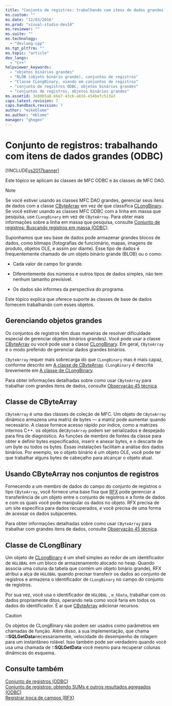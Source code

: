 ```yaml
---
title: "Conjunto de registros: trabalhando com itens de dados grandes (ODBC) | Microsoft Docs"
ms.custom: ""
ms.date: "12/03/2016"
ms.prod: "visual-studio-dev14"
ms.reviewer: ""
ms.suite: ""
ms.technology: 
  - "devlang-cpp"
ms.tgt_pltfrm: ""
ms.topic: "article"
dev_langs: 
  - "C++"
helpviewer_keywords: 
  - "objetos binários grandes"
  - "BLOB (objeto binário grande), conjuntos de registros"
  - "Classe CLongBinary, usando em conjuntos de registros"
  - "conjunto de registros ODBC, objetos binários grandes"
  - "conjuntos de registros, objetos binários grandes"
ms.assetid: 3e80b5a8-b6e7-43c6-a816-e54befc513a3
caps.latest.revision: 7
caps.handback.revision: 7
author: "mikeblome"
ms.author: "mblome"
manager: "ghogen"
---
```

# Conjunto de registros: trabalhando com itens de dados grandes (ODBC)
[!INCLUDE[vs2017banner](../../assembler/inline/includes/vs2017banner.md)]

Este tópico se aplicam às classes de MFC ODBC e às classes de MFC DAO.  
  
> [!NOTE]
>  Se você estiver usando as classes MFC DAO grandes, gerenciar seus itens de dados com a classe [CByteArray](../../mfc/reference/cbytearray-class.md) em vez de que classifica [CLongBinary](../../mfc/reference/clongbinary-class.md).  Se você estiver usando as classes MFC ODBC com a linha em massa que pesquisa, use `CLongBinary` em vez de `CByteArray`.  Para obter mais informações sobre a linha em massa que pesquisa, consulte [Conjunto de registros: Buscando registros em massa \(ODBC\)](../Topic/Recordset:%20Fetching%20Records%20in%20Bulk%20\(ODBC\).md).  
  
 Suponhamos que seu base de dados pode armazenar grandes blocos de dados, como bitmaps \(fotografias de funcionário, mapas, imagens de produto, objetos OLE, e assim por diante\).  Esse tipo de dados é frequentemente chamado de um objeto binário grande \(BLOB\) ou o como:  
  
-   Cada valor de campo for grande.  
  
-   Diferentemente dos números e outros tipos de dados simples, não tem nenhum tamanho previsível.  
  
-   Os dados são informes da perspectiva do programa.  
  
 Este tópico explica que oferece suporte às classes de base de dados fornecem trabalhando com esses objetos.  
  
##  <a name="_core_managing_large_objects"></a> Gerenciando objetos grandes  
 Os conjuntos de registros têm duas maneiras de resolver dificuldade especial de gerenciar objetos binários grandes\).  Você pode usar a classe [CByteArray](../../mfc/reference/cbytearray-class.md) ou você pode usar a classe [CLongBinary](../../mfc/reference/clongbinary-class.md).  Em geral, `CByteArray` é o modo preferido de gerenciar dados grandes binários.  
  
 `CByteArray` requer mais sobrecarga do que `CLongBinary` mas é mais capaz, conforme descrito em [A classe de CByteArray](#_core_the_cbytearray_class).  `CLongBinary` é descrita brevemente em [A classe de CLongBinary](#_core_the_clongbinary_class).  
  
 Para obter informações detalhadas sobre como usar `CByteArray` para trabalhar com grandes itens de dados, consulte [Observação 45 técnica](../../mfc/tn045-mfc-database-support-for-long-varchar-varbinary.md).  
  
##  <a name="_core_the_cbytearray_class"></a> Classe de CByteArray  
 `CByteArray` é uma das classes de coleção de MFC.  Um objeto de `CByteArray` dinâmico armazena uma matriz de bytes — a matriz pode aumentar quando necessário.  A classe fornece acesso rápido por índice, como a matrizes internos C\+\+.  os objetos de`CByteArray` podem ser serializados e despejado para fins de diagnóstico.  As funções de membro de fontes da classe para obter e definir bytes especificados, inserir e anexar bytes, e o descarte de um byte ou todos os bytes.  Essas instalações facilitam a análise dos dados binários.  Por exemplo, se o objeto binário é um objeto OLE, você pode ter que trabalhar alguns bytes de cabeçalho para alcançar o objeto atual.  
  
##  <a name="_core_using_cbytearray_in_recordsets"></a> Usando CByteArray nos conjuntos de registros  
 Fornecendo a um membro de dados do campo do conjunto de registros o tipo `CByteArray`, você fornece uma base fixa que [RFX](../../data/odbc/record-field-exchange-rfx.md) pode gerenciar a transferência de um objeto entre o conjunto de registros e a fonte de dados e com os quais você pode manipular os dados no objeto.  RFX precisa de um site específica para dados recuperados, e você precisa de uma forma de acessar os dados subjacentes.  
  
 Para obter informações detalhadas sobre como usar `CByteArray` para trabalhar com grandes itens de dados, consulte [Observação 45 técnica](../../mfc/tn045-mfc-database-support-for-long-varchar-varbinary.md).  
  
##  <a name="_core_the_clongbinary_class"></a> Classe de CLongBinary  
 Um objeto de [CLongBinary](../../mfc/reference/clongbinary-class.md) é um shell simples ao redor de um identificador de `HGLOBAL` em um bloco de armazenamento alocado no heap.  Quando associa uma coluna da tabela que contém um objeto binário grande\), RFX atribui a alça de `HGLOBAL` quando precisar transferir os dados ao conjunto de registros e armazena o identificador de `CLongBinary` no campo do conjunto de registros.  
  
 Por sua vez, você usa o identificador de `HGLOBAL` , `m_hData`, trabalhar com os dados propriamente ditos, operando nela como você faria em todos os dados do identificador.  É aí que [CByteArray](../../mfc/reference/cbytearray-class.md) adicionar recursos.  
  
> [!CAUTION]
>  Os objetos de CLongBinary não podem ser usados como parâmetros em chamadas de função.  Além disso, a sua implementação, que chama **::SQLGetData**necessariamente, velocidade do desempenho de rolagem para um instantâneo rolável.  Isso também pode ser verdadeiro quando você usa uma chamada de **::SQLGetData** você mesmo para recuperar colunas dinâmicas do esquema.  
  
## Consulte também  
 [Conjunto de registros \(ODBC\)](../../data/odbc/recordset-odbc.md)   
 [Conjunto de registros: obtendo SUMs e outros resultados agregados \(ODBC\)](../../data/odbc/recordset-obtaining-sums-and-other-aggregate-results-odbc.md)   
 [Registrar troca de campos \(RFX\)](../../data/odbc/record-field-exchange-rfx.md)
